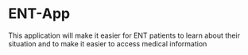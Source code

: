 # ENT-App
This application will make it easier for ENT patients to learn about their situation and to make it easier to access medical information

